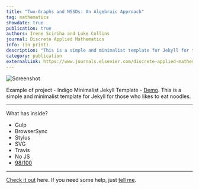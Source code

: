 ```yaml
---
title: "Two-Graphs and NSSDs: An Algebraic Approach"
tag: mathematics
showdate: true
publication: true
authors: Irene Sciriha and Luke Collins
journal: Discrete Applied Mathematics
info: (in print)
description: "This is a simple and minimalist template for Jekyll for those who likes to eat noodles."
category: publication
externalLink: https://www.journals.elsevier.com/discrete-applied-mathematics
---
```


![Screenshot](https://raw.githubusercontent.com/sergiokopplin/indigo/gh-pages/assets/screen-shot.png)

Example of project - Indigo Minimalist Jekyll Template - [Demo](http://sergiokopplin.github.io/indigo/). This is a simple and minimalist template for Jekyll for those who likes to eat noodles.

---

What has inside?

- Gulp
- BrowserSync
- Stylus
- SVG
- Travis
- No JS
- [98/100](https://developers.google.com/speed/pagespeed/insights/?url=http%3A%2F%2Fsergiokopplin.github.io%2Findigo%2F)

---

[Check it out](http://sergiokopplin.github.io/indigo/) here.
If you need some help, just [tell me](http://github.com/sergiokopplin/indigo/issues).
